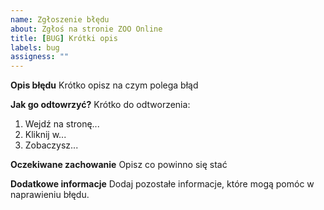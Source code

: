 ```yaml
---
name: Zgłoszenie błędu
about: Zgłoś na stronie ZOO Online
title: [BUG] Krótki opis
labels: bug
assigness: ""
---
```


**Opis błędu**
Krótko opisz na czym polega błąd

**Jak go odtowrzyć?**
Krótko do odtworzenia:
1. Wejdź na stronę...
2. Kliknij w...
3. Zobaczysz...

**Oczekiwane zachowanie**
Opisz co powinno się stać

**Dodatkowe informacje**
Dodaj pozostałe informacje, które mogą pomóc w naprawieniu błędu. 
